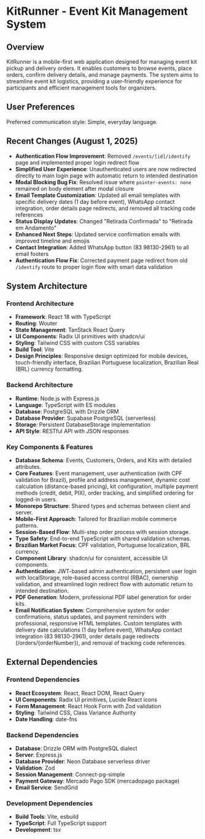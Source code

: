 # KitRunner - Event Kit Management System

## Overview
KitRunner is a mobile-first web application designed for managing event kit pickup and delivery orders. It enables customers to browse events, place orders, confirm delivery details, and manage payments. The system aims to streamline event kit logistics, providing a user-friendly experience for participants and efficient management tools for organizers.

## User Preferences
Preferred communication style: Simple, everyday language.

## Recent Changes (August 1, 2025)
- **Authentication Flow Improvement**: Removed `/events/[id]/identify` page and implemented proper login redirect flow
- **Simplified User Experience**: Unauthenticated users are now redirected directly to main login page with automatic return to intended destination
- **Modal Blocking Bug Fix**: Resolved issue where `pointer-events: none` remained on body element after modal closure
- **Email Template Customization**: Updated all email templates with specific delivery dates (1 day before event), WhatsApp contact integration, order details page redirects, and removed all tracking code references
- **Status Display Updates**: Changed "Retirada Confirmada" to "Retirada em Andamento" 
- **Enhanced Next Steps**: Updated service confirmation emails with improved timeline and emojis
- **Contact Integration**: Added WhatsApp button (83 98130-2961) to all email footers
- **Authentication Flow Fix**: Corrected payment page redirect from old `/identify` route to proper login flow with smart data validation

## System Architecture

### Frontend Architecture
- **Framework**: React 18 with TypeScript
- **Routing**: Wouter
- **State Management**: TanStack React Query
- **UI Components**: Radix UI primitives with shadcn/ui
- **Styling**: Tailwind CSS with custom CSS variables
- **Build Tool**: Vite
- **Design Principles**: Responsive design optimized for mobile devices, touch-friendly interface, Brazilian Portuguese localization, Brazilian Real (BRL) currency formatting.

### Backend Architecture
- **Runtime**: Node.js with Express.js
- **Language**: TypeScript with ES modules
- **Database**: PostgreSQL with Drizzle ORM
- **Database Provider**: Supabase PostgreSQL (serverless)
- **Storage**: Persistent DatabaseStorage implementation
- **API Style**: RESTful API with JSON responses

### Key Components & Features
- **Database Schema**: Events, Customers, Orders, and Kits with detailed attributes.
- **Core Features**: Event management, user authentication (with CPF validation for Brazil), profile and address management, dynamic cost calculation (distance-based pricing), kit configuration, multiple payment methods (credit, debit, PIX), order tracking, and simplified ordering for logged-in users.
- **Monorepo Structure**: Shared types and schemas between client and server.
- **Mobile-First Approach**: Tailored for Brazilian mobile commerce patterns.
- **Session-Based Flow**: Multi-step order process with session storage.
- **Type Safety**: End-to-end TypeScript with shared validation schemas.
- **Brazilian Market Focus**: CPF validation, Portuguese localization, BRL currency.
- **Component Library**: shadcn/ui for consistent, accessible UI components.
- **Authentication**: JWT-based admin authentication, persistent user login with localStorage, role-based access control (RBAC), ownership validation, and streamlined login redirect flow with automatic return to intended destination.
- **PDF Generation**: Modern, professional PDF label generation for order kits.
- **Email Notification System**: Comprehensive system for order confirmations, status updates, and payment reminders with professional, responsive HTML templates. Custom templates with delivery date calculations (1 day before event), WhatsApp contact integration (83 98130-2961), order details page redirects (/orders/{orderNumber}), and removal of tracking code references.

## External Dependencies

### Frontend Dependencies
- **React Ecosystem**: React, React DOM, React Query
- **UI Components**: Radix UI primitives, Lucide React icons
- **Form Management**: React Hook Form with Zod validation
- **Styling**: Tailwind CSS, Class Variance Authority
- **Date Handling**: date-fns

### Backend Dependencies
- **Database**: Drizzle ORM with PostgreSQL dialect
- **Server**: Express.js
- **Database Provider**: Neon Database serverless driver
- **Validation**: Zod
- **Session Management**: Connect-pg-simple
- **Payment Gateway**: Mercado Pago SDK (mercadopago package)
- **Email Service**: SendGrid

### Development Dependencies
- **Build Tools**: Vite, esbuild
- **TypeScript**: Full TypeScript support
- **Development**: tsx